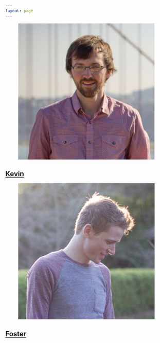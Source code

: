 ```yaml
---
layout: page
---
```


<div class="gallery">
  <div class="grid grid-align-middle">
    <div class="col col-6">
      <figure class="tint">
        <img src="/img/kevin.jpg">
      </figure>
      <a href="http://twitter.com/kev_mcg"><h2>Kevin</h2></a>
    </div>
    <div class="col col-6">
      <figure class="tint">
        <img src="/img/foster.jpg">
      </figure>
      <a href="http://twitter.com/foster_stilp"><h2>Foster</h2></a>
    </div>
  </div>
</div>